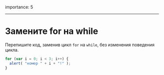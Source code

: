 importance: 5

---

# Замените for на while

Перепишите код, заменив цикл `for` на `while`, без изменения поведения цикла.

```js run
for (var i = 0; i < 3; i++) {
  alert( "номер " + i + "!" );
}
```

